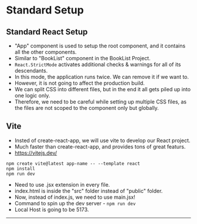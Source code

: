 # Standard Setup

## Standard React Setup

-   "App" component is used to setup the root component, and it contains all the other components.
-   Similar to "BookList" component in the BookList Project.
-   `React.StrictMode` activates additional checks & warnings for all of its descendants.
-   In this mode, the application runs twice. We can remove it if we want to.
-   However, it is not going to affect the production build.
-   We can split CSS into different files, but in the end it all gets piled up into one logic only.
-   Therefore, we need to be careful while setting up multiple CSS files, as the files are not scoped to the component only but globally.

## Vite

-   Insted of create-react-app, we will use vite to develop our React project.
-   Much faster than create-react-app, and provides tons of great featurs.
-   https://vitejs.dev/

```
npm create vite@latest app-name -- --template react
npm install
npm run dev
```

-   Need to use .jsx extension in every file.
-   index.html is inside the "src" folder instead of "public" folder.
-   Now, instead of index.js, we need to use main.jsx!
-   Command to spin up the dev server - `npm run dev`
-   Local Host is going to be 5173.

<hr>
